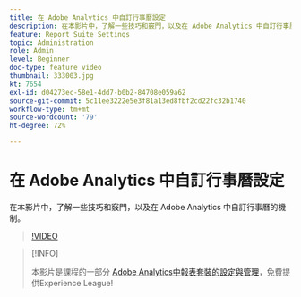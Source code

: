 ```yaml
---
title: 在 Adobe Analytics 中自訂行事曆設定
description: 在本影片中，了解一些技巧和竅門，以及在 Adobe Analytics 中自訂行事曆的機制。
feature: Report Suite Settings
topic: Administration
role: Admin
level: Beginner
doc-type: feature video
thumbnail: 333003.jpg
kt: 7654
exl-id: d04273ec-58e1-4dd7-b0b2-84708e059a62
source-git-commit: 5c11ee3222e5e3f81a13ed8fbf2cd22fc32b1740
workflow-type: tm+mt
source-wordcount: '79'
ht-degree: 72%

---
```


# 在 Adobe Analytics 中自訂行事曆設定

在本影片中，了解一些技巧和竅門，以及在 Adobe Analytics 中自訂行事曆的機制。

>[!VIDEO](https://video.tv.adobe.com/v/333003/?quality=12&learn=on)

>[!INFO]
>
> 本影片是課程的一部分 [Adobe Analytics中報表套裝的設定與管理](https://experienceleague.adobe.com/?recommended=Analytics-A-1-2021.1.administration)，免費提供Experience League!